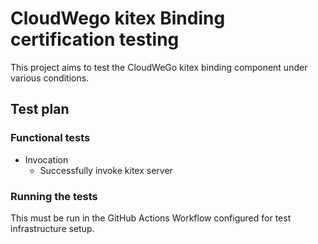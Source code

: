 # CloudWego kitex Binding certification testing

This project aims to test the CloudWeGo kitex binding component under various conditions.

## Test plan

### Functional tests

- Invocation
    - Successfully invoke kitex server

### Running the tests

This must be run in the GitHub Actions Workflow configured for test infrastructure setup.